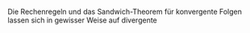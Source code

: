 Die Rechenregeln und das Sandwich-Theorem für konvergente Folgen lassen sich in gewisser Weise auf divergente 